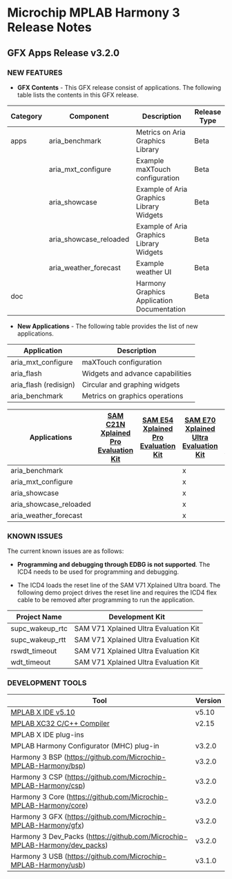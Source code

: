 # Microchip MPLAB Harmony 3 Release Notes
## GFX Apps Release v3.2.0
### NEW FEATURES


- **GFX Contents** - This GFX release consist of applications. The following table lists the contents in this GFX release.

| Category | Component | Description | Release Type | 
| --- | --- | ---- |---- |
| apps | aria_benchmark | Metrics on Aria Graphics Library | Beta |
|      | aria_mxt_configure | Example maXTouch configuration | Beta |
|      | aria_showcase | Example of Aria Graphics Library Widgets| Beta |
|      | aria_showcase_reloaded | Example of Aria Graphics Library Widgets| Beta |Beta | 
|      | aria_weather_forecast | Example weather UI | Beta |
|  doc    | | Harmony Graphics Application Documentation| Beta |


- **New Applications** - The following table provides the list of new applications.

| Application | Description | 
| --- | --- |
| aria_mxt_configure | maXTouch configuration | 
| aria_flash |  Widgets and advance capabilities|
| aria_flash (redisign) | Circular and graphing widgets| 
| aria_benchmark | Metrics on graphics operations | 

| Applications | [SAM C21N Xplained Pro Evaluation Kit](https://www.microchip.com/developmenttools/ProductDetails/PartNO/ATSAMC21-XPRO) | [SAM E54 Xplained Pro Evaluation Kit](https://www.microchip.com/developmenttools/ProductDetails/PartNO/ATSAME54-XPRO) | [SAM E70 Xplained Ultra Evaluation Kit](https://www.microchip.com/developmenttools/ProductDetails/PartNO/ATSAME70-XPLD) | [SAM A5D2 Xplained Ultra Evaluation Kit](https://www.microchip.com/developmenttools/ProductDetails/atsama5d2c-xult) |
| --- | --- | --- | --- | --- |
| aria_benchmark          |  |   | x | x |
| aria_mxt_configure      |  |   | x |   |
| aria_showcase           |  |   | x |   |
| aria_showcase_reloaded  |  |   | x |   |
| aria_weather_forecast   |  |   | x |   |

### KNOWN ISSUES

The current known issues are as follows:

* **Programming and debugging through EDBG is not supported**. The ICD4 needs to be used for programming and debugging.

* The ICD4 loads the reset line of the SAM V71 Xplained Ultra board. The following demo project drives the reset line and requires the ICD4 flex cable to be removed after programming to run the application.

| Project Name | Development Kit |
| --- | --- |
| supc\_wakeup\_rtc | SAM V71 Xplained Ultra Evaluation Kit  |
| supc\_wakeup\_rtt | SAM V71 Xplained Ultra Evaluation Kit  |
| rswdt\_timeout | SAM V71 Xplained Ultra Evaluation Kit  |
| wdt\_timeout | SAM V71 Xplained Ultra Evaluation Kit  |


### DEVELOPMENT TOOLS

| Tool | Version |
| --- | --- |
| [MPLAB X IDE v5.10](https://www.microchip.com/mplab/mplab-x-ide) | v5.10 |
| [MPLAB XC32 C/C++ Compiler](https://www.microchip.com/mplab/compilers)      | v2.15 | 
| MPLAB X IDE plug-ins          |  |
| MPLAB Harmony Configurator (MHC) plug-in   | v3.2.0 | 
| Harmony 3 BSP (https://github.com/Microchip-MPLAB-Harmony/bsp)   | v3.2.0 |
| Harmony 3 CSP (https://github.com/Microchip-MPLAB-Harmony/csp)  | v3.2.0 |
| Harmony 3 Core (https://github.com/Microchip-MPLAB-Harmony/core)  | v3.2.0 |
| Harmony 3 GFX (https://github.com/Microchip-MPLAB-Harmony/gfx)   | v3.2.0 |
| Harmony 3 Dev_Packs (https://github.com/Microchip-MPLAB-Harmony/dev_packs)   | v3.2.0 |
| Harmony 3 USB (https://github.com/Microchip-MPLAB-Harmony/usb)   | v3.1.0 |
